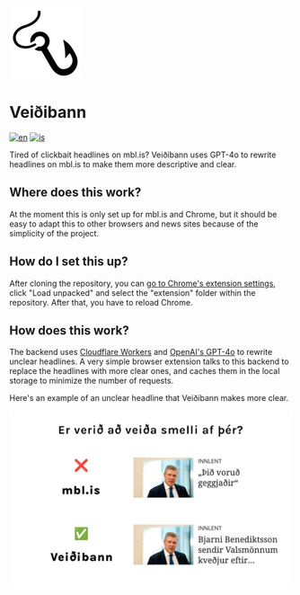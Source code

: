 ![Logo fyrir veiðibann](./extension/icon128.png)

# Veiðibann

[![en](https://img.shields.io/badge/lang-en-red.svg)](https://github.com/sverrirarnors/veidibann/blob/main/README.md)
[![is](https://img.shields.io/badge/lang-is-blue.svg)](https://github.com/sverrirarnors/veidibann/blob/main/README.is.md)

Tired of clickbait headlines on mbl.is? Veiðibann uses GPT-4o to rewrite headlines on mbl.is to make them more descriptive and clear.

## Where does this work?

At the moment this is only set up for mbl.is and Chrome, but it should be easy to adapt this to other browsers and news sites because of the simplicity of the project.

## How do I set this up?

After cloning the repository, you can [go to Chrome's extension settings](chrome://extensions/), click "Load unpacked" and select the "extension" folder within the repository. After that, you have to reload Chrome.

## How does this work?

The backend uses [Cloudflare Workers](https://workers.cloudflare.com/) and [OpenAI's GPT-4o](https://openai.com/index/hello-gpt-4o/) to rewrite unclear headlines. A very simple browser extension talks to this backend to replace the headlines with more clear ones, and caches them in the local storage to minimize the number of requests.

Here's an example of an unclear headline that Veiðibann makes more clear.

![Tvær útgáfur af fyrisögnum](./screenshot.png)
